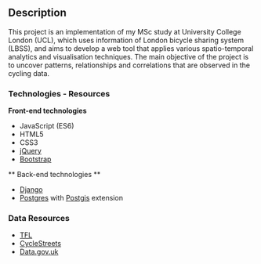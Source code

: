 ## Description

This project is an implementation of my MSc study at University College London (UCL), which uses information of London bicycle sharing system (LBSS), and aims to develop a web tool that applies various spatio-temporal analytics and visualisation techniques. The main objective of the project is to uncover patterns, relationships and correlations that are observed in the cycling data. 

### Technologies - Resources

**Front-end technologies**

- JavaScript (ES6)
- HTML5
- CSS3
- [jQuery](https://jquery.com/) 
- [Bootstrap](https://getbootstrap.com/)

** Back-end technologies **

- [Django](https://www.djangoproject.com/)
- [Postgres](https://www.postgresql.org/) with [Postgis](https://postgis.net/) extension

### Data Resources
- [TFL](https://tfl.gov.uk/) 
- [CycleStreets](https://www.cyclestreets.net/) 
- [Data.gov.uk](https://data.gov.uk/)

